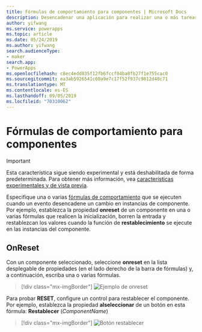 ```yaml
---
title: Fórmulas de comportamiento para componentes | Microsoft Docs
description: Desencadenar una aplicación para realizar una o más tareas cuando se produce una acción basada en componentes.
author: yifwang
ms.service: powerapps
ms.topic: article
ms.date: 05/24/2019
ms.author: yifwang
search.audienceType:
- maker
search.app:
- PowerApps
ms.openlocfilehash: c8ec4edd835f12fb6fccf04ba0fb27f1e755cac0
ms.sourcegitcommit: ea3ab5926541c60a9e7c17f52f937c9812d48c71
ms.translationtype: MT
ms.contentlocale: es-ES
ms.lasthandoff: 09/05/2019
ms.locfileid: "70310062"
---
```

# <a name="behavior-formulas-for-components"></a>Fórmulas de comportamiento para componentes

> [!IMPORTANT]
> Esta característica sigue siendo experimental y está deshabilitada de forma predeterminada. Para obtener más información, vea [características experimentales y de vista previa](working-with-experimental.md).

Especifique una o varias [fórmulas de comportamiento](working-with-formulas-in-depth.md) que se ejecuten cuando un evento desencadene un cambio en instancias de componente. Por ejemplo, establezca la propiedad **onreset** de un componente en una o varias fórmulas que realicen la inicialización, borren la entrada y restablezcan los valores cuando la función de **restablecimiento** se ejecute en las instancias del componente.

## <a name="onreset"></a>OnReset

Con un componente seleccionado, seleccione **onreset** en la lista desplegable de propiedades (en el lado derecho de la barra de fórmulas) y, a continuación, escriba una o varias fórmulas.

> [!div class="mx-imgBorder"]
> ![Ejemplo de onreset](./media/component-behavior/example-onreset.png)

Para probar **RESET**, configure un control para restablecer el componente. Por ejemplo, establezca la propiedad **alseleccionar** de un botón en esta fórmula: **Restablecer** (*ComponentName*)

> [!div class="mx-imgBorder"]
> ![Botón restablecer](./media/component-behavior/reset-button.png)
